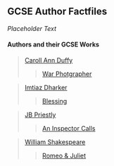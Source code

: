 ## GCSE Author Factfiles

_Placeholder Text_


#### Authors and their GCSE Works
>[Caroll Ann Duffy](https://pxld3l74.github.io/gcse.authors/caroll-ann-duffy)
>
>>[War Photgrapher](https://pxld3l74.github.io/gcse.authors/war-photgrapher)

>[Imtiaz Dharker](https://pxld3l74.github.io/gcse.authors/imtiaz-dharker)
>
>>[Blessing](https://pxld3l74.github.io/gcse.authors/blessing)

>[JB Priestly](https://pxld3l74.github.io/gcse.authors/jb-priestley)
>
>>[An Inspector Calls](https://pxld3l74.github.io/gcse.authors/an-inspector-calls)

>[William Shakespeare](https://pxld3l74.github.io/gcse.authors/shakespeare)
>
>>[Romeo & Juliet](https://pxld3l74.github.io/gcse.authors/romeo-juliet)
